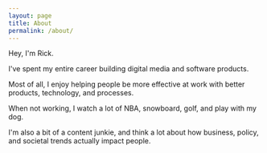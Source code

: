 ```yaml
---
layout: page
title: About
permalink: /about/
---
```


Hey, I'm Rick.

I've spent my entire career building digital media and software products.

Most of all, I enjoy helping people be more effective at work with better products, technology, and processes.

When not working, I watch a lot of NBA, snowboard, golf, and play with my dog.

I'm also a bit of a content junkie, and think a lot about how business, policy, and societal trends actually impact people.
<br/>
